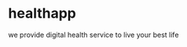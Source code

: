 # healthapp
we provide digital health service to live your best life                                     
